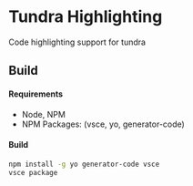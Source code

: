 # Tundra Highlighting

Code highlighting support for tundra


## Build

#### Requirements

- Node, NPM
- NPM Packages: (vsce, yo, generator-code)

#### Build

```bash
npm install -g yo generator-code vsce
vsce package
```